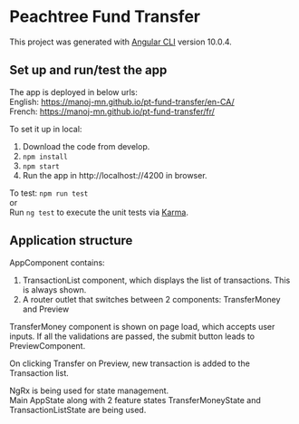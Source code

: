 # Peachtree Fund Transfer

This project was generated with [Angular CLI](https://github.com/angular/angular-cli) version 10.0.4.  


## Set up and run/test the app

The app is deployed in below urls:  
English: https://manoj-mn.github.io/pt-fund-transfer/en-CA/  
French: https://manoj-mn.github.io/pt-fund-transfer/fr/  

To set it up in local:  
1. Download the code from develop.  
2. `npm install`  
3. `npm start`  
4. Run the app in http://localhost://4200 in browser.  
  
To test:
`npm run test`  
or  
Run `ng test` to execute the unit tests via [Karma](https://karma-runner.github.io).

## Application structure

AppComponent contains:
1. TransactionList component, which displays the list of transactions. This is always shown.  
2. A router outlet that switches between 2 components: TransferMoney and Preview  

TransferMoney component is shown on page load, which accepts user inputs.
If all the validations are passed, the submit button leads to PreviewComponent.  

On clicking Transfer on Preview, new transaction is added to the Transaction list.   

NgRx is being used for state management.  
Main AppState along with 2 feature states TransferMoneyState and TransactionListState are being used.  


